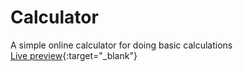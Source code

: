 # Calculator

A simple online calculator for doing basic calculations  
[Live preview](https://mc23234.github.io/Calculator/){:target="\_blank"}
